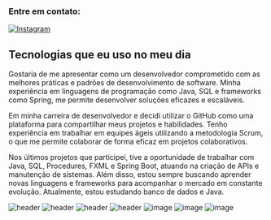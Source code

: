 ### Entre em contato: 
[![Instagram](https://img.shields.io/badge/LinkedIn-0077B5?style=for-the-badge&logo=linkedin&logoColor=white)](https://www.linkedin.com/in/-jo%C3%A3o-martins951909)

## Tecnologias que eu uso no meu dia

Gostaria de me apresentar como um desenvolvedor comprometido com as melhores práticas e padrões de desenvolvimento de software. Minha experiência em linguagens de programação como Java, SQL e frameworks como Spring, me permite desenvolver soluções eficazes e escaláveis.

Em minha carreira de desenvolvedor e decidi utilizar o GitHub como uma plataforma para compartilhar meus projetos e habilidades. Tenho experiência em trabalhar em equipes ágeis utilizando a metodologia Scrum, o que me permite colaborar de forma eficaz em projetos colaborativos.

Nos últimos projetos que participei, tive a oportunidade de trabalhar com Java, SQL, Procedures, FXML e Spring Boot, atuando na criação de APIs e manutenção de sistemas. Além disso, estou sempre buscando aprender novas linguagens e frameworks para acompanhar o mercado em constante evolução. Atualmente, estou estudando banco de dados e Java.

![header](https://user-images.githubusercontent.com/90796699/228732700-385f1245-70e2-4afa-8fcb-3838c43cc3d1.png)
![header](https://user-images.githubusercontent.com/90796699/230344515-83946639-7da8-4941-a7de-be3c76de43f2.png)
![header](https://user-images.githubusercontent.com/90796699/228732963-6bafac5b-bb12-4e8d-b72a-47b3798f7bc3.png)
![header](https://user-images.githubusercontent.com/90796699/230345386-93e65864-700e-4500-9a7f-82c0c96498ca.png)
![image](https://github.com/JoaoEduardoFM/JoaoEduardoFM/assets/90796699/dc6cac94-7ae3-4154-92dd-3525f6826d1c)
![image](https://github.com/JoaoEduardoFM/JoaoEduardoFM/assets/90796699/b7f6573c-bc9a-4f5f-8790-ac277d8f1760)
![image](https://github.com/JoaoEduardoFM/JoaoEduardoFM/assets/90796699/1f30152a-4963-40ed-9949-9110615fa299)

